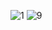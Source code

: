 
![1](https://github.com/Tarun0008/NovaConnect-Frontend/assets/143323486/ff7aa915-7fc8-4f39-9206-77716d1cd623)
![9](https://github.com/Tarun0008/NovaConnect-Frontend/assets/143323486/2df91d29-d051-4ef3-9a4b-0fb8cf75d1a4)
